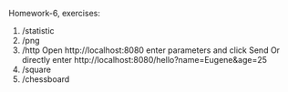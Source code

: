 Homework-6, exercises:

1. /statistic
2. /png
3. /http
   Open http://localhost:8080 enter parameters and click Send
   Or directly enter http://localhost:8080/hello?name=Eugene&age=25
4. /square
5. /chessboard
